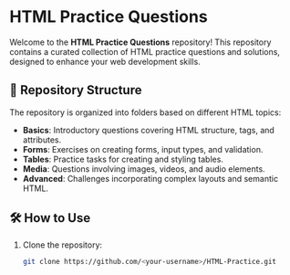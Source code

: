 # HTML Practice Questions

Welcome to the **HTML Practice Questions** repository! This repository contains a curated collection of HTML practice questions and solutions, designed to enhance your web development skills.  

## 📂 Repository Structure

The repository is organized into folders based on different HTML topics:

- **Basics**: Introductory questions covering HTML structure, tags, and attributes.
- **Forms**: Exercises on creating forms, input types, and validation.
- **Tables**: Practice tasks for creating and styling tables.
- **Media**: Questions involving images, videos, and audio elements.
- **Advanced**: Challenges incorporating complex layouts and semantic HTML.

## 🛠 How to Use

1. Clone the repository:
   ```bash
   git clone https://github.com/<your-username>/HTML-Practice.git

